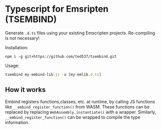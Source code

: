 # Typescript for Emsripten (TSEMBIND)

Generate `.d.ts` files using your existing Emscripten projects.
Re-compiling is not necessary!

Installation:
```
npm i -g git+https://github.com/ted537/tsembind.git
```

Usage:
```javascript
tsembind my-embind-lib.js -o [my-emlib.d.ts]
```

## How it works

Embind registers functions,classes, etc. at runtime,
by calling JS functions like `__embind_register_function()` from WASM.
These functions can be replaced by replacing `WebAssembly.instantiate()` 
with a wrapper.
Similarly, `__embind_register_function()` can be wrapped
to compile the type information.
